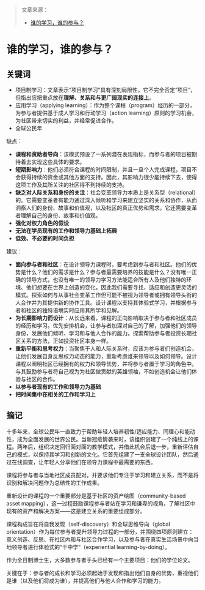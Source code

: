 > 文章来源：
>
> - [谁的学习，谁的参与？](https://mp.weixin.qq.com/s/0H0dJNxCMc14jASlPM6d2A)

# 谁的学习，谁的参与？

## 关键词

- 项目制学习：文章表示“项目制学习”具有深刻局限性，它不完全否定“项目”，但指出应把重点放在**理解、关系和与更广阔现实的连接上**。
- 应用学习（applying learning）：作为整个课程（program）经历的一部分，为参与者提供基于成人学习和行动学习（action learning）原则的学习机会，为社区带来切实的利益，并经常促进合作。
- 全球公民年

缺点：

- **课程和资助者导向**：该模式预设了一系列潜在表现指标，而参与者的项目被期待着去实现这些具体的要求。
- **短期影响力**：他们必须符合课程的时间限制，并且一旦个人完成课程，项目不会获得持续的资金或其他方面的支持。因此，其影响力很少能持续下去，使得这项工作及其所关注的社区得不到持续的支持。
- **缺乏对人际关系和身份的关注**：社会变革领导力本质上是关系型（relational）的。它需要变革者有能力通过深入倾听和学习来建立坚实的关系和协作，从而洞察人们的身份、故事和价值观，以及社区的真正优势和需求。它还需要变革者理解自己的身份、故事和价值观。
- **强化对权力角色的假设**
- **无法在学员现有的工作和领导力基础上拓展**
- **低效、不必要的时间负担**



建议：

- **面向参与者和社区**：在设计领导力课程时，要考虑到参与者和社区。他们的优势是什么？他们的需求是什么？参与者最需要培养的技能是什么？没有唯一正确的领导方式，也没有唯一的领导力学习方法能适合所有人及他们独特的环境、他们想要在世界上创造的变化，因此我们需要寻找，适应和创造更灵活的模式。探索如何与从事社会变革工作但可能不被视为领导者或拥有领导头衔的人合作并为其提供新的协作工具。设计课程以支持其体验式学习，并根据参与者和社区的独特语境实时应用其所学和见解。
- **为长期影响力而设计**：从长远来看，课程的正向影响取决于参与者和社区成员的经历和学习。优先安排机会，让参与者加深对自己的了解，加强他们的领导身份，发展他们倾听、学习和与他人合作的能力。探索帮助参与者投资长期社区关系的方法，正如投资社区本身一样。
- **重新平衡和思考权力**：当聚焦于人和人际关系时，应该为参与者们创造机会，让他们发展自身反思权力动态的能力，重新考虑谁来领导以及如何领导。设计课程以阐明社区已经拥有的权力和领导优势，并将参与者置于学习的角色中。与其鼓励参与者将自己视为为社区做贡献的英雄领袖，不如创造机会让他们体验与社区的合作。
- **以参与者现有的工作和领导力为基础**
- **把时间集中在相关的工作和学习上**



## 摘记

十多年来，全球公民年一直致力于帮助年轻人培养韧性/适应能力、同理心和能动性，成为全面发展的世界公民。当新冠疫情袭来时，该组织创建了一个纯线上的课程。两年后，组织决定回归面对面的教学模式，并借此机会后退一步，重新评估自己的模式，以保持其学习和创新的文化。它首先组建了一支全球设计团队，然后通过在线调查，让年轻人分享他们在领导力课程中最需要的东西。

课程将参与者与当地社区成员配对，并要求他们专注于学习和建立关系，而不是将识别和解决问题作为总结性的工作成果。

重新设计的课程的一个重要部分是基于社区的资产绘图（community-based asset mapping），这一过程鼓励课程参与者站在学习和谦卑的视角，了解社区中现有的资产和解决方案——这是建立关系的重要组成部分。

课程构成旨在将自我发现（self-discovery）和全球思维导向（global orientation）作为每位参与者提升领导力过程的一部分，并围绕四项原则建立：意义创造、反思、在社区内和与社区合作学习，以及参与者在真实生活场景中向当地领导者进行体验式的“干中学”（experiential learning-by-doing）。

作为全日制博士生，大多数参与者手头已经有一个主要项目：他们的学位论文。

关键在于：参与者的成长和学习必须起始于发现和指出他们自身的优势，重视他们是谁（以及他们将成为谁），并提高他们与他人合作和学习的能力。